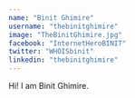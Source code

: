 ```yaml
---
name: "Binit Ghimire"
username: "thebinitghimire"
image: "TheBinitGhimire.jpg"
facebook: "InternetHeroBINIT"
twitter: "WHOISbinit"
linkedin: "thebinitghimire"
---
```


Hi! I am Binit Ghimire.
